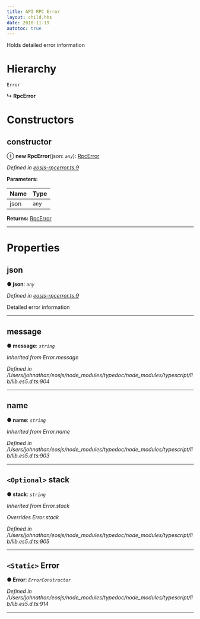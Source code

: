 ```yaml
---
title: API RPC Error
layout: child.hbs
date: 2018-11-19
autotoc: true
---
```


Holds detailed error information

# Hierarchy

 `Error`

**↳ RpcError**

# Constructors

<a id="constructor"></a>

##  constructor

⊕ **new RpcError**(json: *`any`*): [RpcError](rpc_error.rpcerror.md)

*Defined in [eosjs-rpcerror.ts:9](https://github.com/EOSIO/eosjs/blob/e5ca122/src/eosjs-rpcerror.ts#L9)*

**Parameters:**

| Name | Type |
| ------ | ------ |
| json | `any` |

**Returns:** [RpcError](rpc_error.rpcerror.md)

___

# Properties

<a id="json"></a>

##  json

**● json**: *`any`*

*Defined in [eosjs-rpcerror.ts:9](https://github.com/EOSIO/eosjs/blob/e5ca122/src/eosjs-rpcerror.ts#L9)*

Detailed error information

___
<a id="message"></a>

##  message

**● message**: *`string`*

*Inherited from Error.message*

*Defined in /Users/johnathan/eosjs/node_modules/typedoc/node_modules/typescript/lib/lib.es5.d.ts:904*

___
<a id="name"></a>

##  name

**● name**: *`string`*

*Inherited from Error.name*

*Defined in /Users/johnathan/eosjs/node_modules/typedoc/node_modules/typescript/lib/lib.es5.d.ts:903*

___
<a id="stack"></a>

## `<Optional>` stack

**● stack**: *`string`*

*Inherited from Error.stack*

*Overrides Error.stack*

*Defined in /Users/johnathan/eosjs/node_modules/typedoc/node_modules/typescript/lib/lib.es5.d.ts:905*

___
<a id="error"></a>

## `<Static>` Error

**● Error**: *`ErrorConstructor`*

*Defined in /Users/johnathan/eosjs/node_modules/typedoc/node_modules/typescript/lib/lib.es5.d.ts:914*

___

